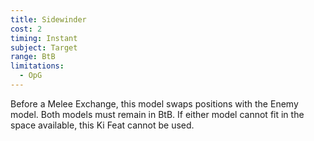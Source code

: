 ```yaml
---
title: Sidewinder
cost: 2
timing: Instant
subject: Target
range: BtB
limitations:
  - OpG
---
```

Before a Melee Exchange, this model swaps positions with the Enemy model.
Both models must remain in BtB.
If either model cannot fit in the space available, this Ki Feat cannot be used.